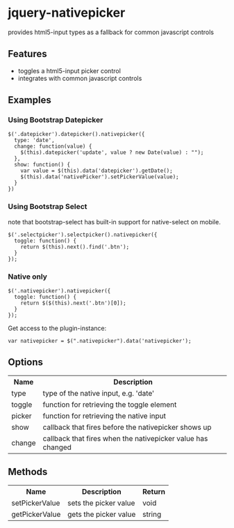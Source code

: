 jquery-nativepicker
================

provides html5-input types as a fallback for common javascript controls

Features
--------
* toggles a html5-input picker control
* integrates with common javascript controls

Examples
--------

### Using Bootstrap Datepicker
```
$('.datepicker').datepicker().nativepicker({
  type: 'date',
  change: function(value) {
    $(this).datepicker('update', value ? new Date(value) : "");
  }, 
  show: function() {
    var value = $(this).data('datepicker').getDate();
    $(this).data('nativePicker').setPickerValue(value);
  }
})
```

### Using Bootstrap Select
note that bootstrap-select has built-in support for native-select on mobile. 
```
$('.selectpicker').selectpicker().nativepicker({
  toggle: function() {
    return $(this).next().find('.btn');
  }
});  
```

### Native only
```
$('.nativepicker').nativepicker({
  toggle: function() {
    return $($(this).next('.btn')[0]);
  }
});
```

Get access to the plugin-instance:
```
var nativepicker = $(".nativepicker").data('nativepicker');
```


Options
-------
<table>
  <tr>
    <th>Name</th><th>Description</th>
  </tr>
  <tr>
    <td>type</td><td>type of the native input, e.g. 'date'</td>
  </tr>
  <tr>
    <td>toggle</td><td>function for retrieving the toggle element</td>
  </tr>
  <tr>
    <td>picker</td><td>function for retrieving the native input</td>
  </tr>
  <tr>
    <td>show</td><td>callback that fires before the nativepicker shows up</td>
  </tr>
  <tr>
    <td>change</td><td>callback that fires when the nativepicker value has changed</td>
  </tr>
</table>

Methods
-------
<table>
  <tr>
    <th>Name</th><th>Description</th><th>Return</th>
  </tr>
  <tr>
    <td>setPickerValue</td><td>sets the picker value</td><td>void</td>
  </tr>
  <tr>
    <td>getPickerValue</td><td>gets the picker value</td><td>string</td>
  </tr>
</table>
